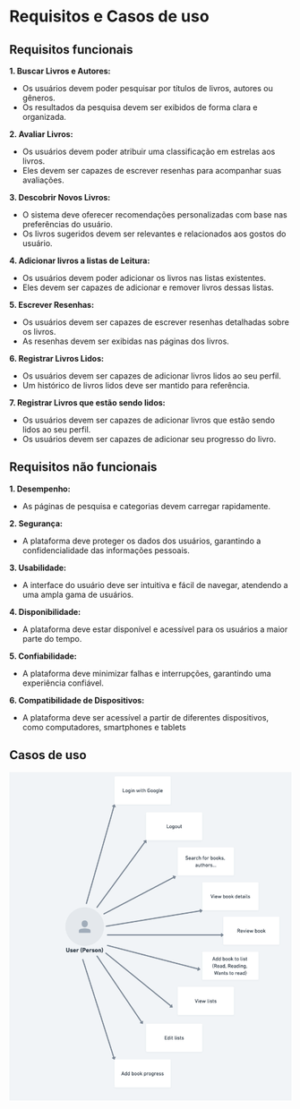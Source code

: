 # Requisitos e Casos de uso

## Requisitos funcionais
**1. Buscar Livros e Autores:**
- Os usuários devem poder pesquisar por títulos de livros, autores ou gêneros.
- Os resultados da pesquisa devem ser exibidos de forma clara e organizada.

**2. Avaliar Livros:**
- Os usuários devem poder atribuir uma classificação em estrelas aos livros.
- Eles devem ser capazes de escrever resenhas para acompanhar suas avaliações.

**3. Descobrir Novos Livros:**
- O sistema deve oferecer recomendações personalizadas com base nas preferências do usuário.
- Os livros sugeridos devem ser relevantes e relacionados aos gostos do usuário.

**4. Adicionar livros a listas de Leitura:**
- Os usuários devem poder adicionar os livros nas listas existentes.
- Eles devem ser capazes de adicionar e remover livros dessas listas.

**5. Escrever Resenhas:**
- Os usuários devem ser capazes de escrever resenhas detalhadas sobre os livros.
- As resenhas devem ser exibidas nas páginas dos livros.

**6. Registrar Livros Lidos:**
- Os usuários devem ser capazes de adicionar livros lidos ao seu perfil.
- Um histórico de livros lidos deve ser mantido para referência.

**7. Registrar Livros que estão sendo lidos:**
- Os usuários devem ser capazes de adicionar livros que estão sendo lidos ao seu perfil.
- Os usuários devem ser capazes de adicionar seu progresso do livro.


## Requisitos não funcionais

**1. Desempenho:**
- As páginas de pesquisa e categorias devem carregar rapidamente.

**2. Segurança:**
- A plataforma deve proteger os dados dos usuários, garantindo a confidencialidade das informações pessoais.

**3. Usabilidade:**
- A interface do usuário deve ser intuitiva e fácil de navegar, atendendo a uma ampla gama de usuários.

**4. Disponibilidade:**
- A plataforma deve estar disponível e acessível para os usuários a maior parte do tempo.

**5. Confiabilidade:**
- A plataforma deve minimizar falhas e interrupções, garantindo uma experiência confiável.

**6. Compatibilidade de Dispositivos:**
- A plataforma deve ser acessível a partir de diferentes dispositivos, como computadores, smartphones e tablets

## Casos de uso

![use cases](/docs/assets/use-cases.png)